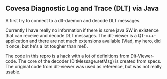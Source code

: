 ## Covesa Diagnostic Log and Trace (DLT) via Java

A first try to connect to a dlt-daemon and decode DLT messages.

Currently I have really no information if there is some java SW in existence that can receive and decode DLT messages.
The dlt-viewer is a QT-c++-application and there are not much extensions available (Vlad, my hero, did it once, but he's a lot tougher than me!).

The code in this repro is a hack with a lot of definitions from Dlt-Viewer-code.
The core of the decoder (DltMessage.setMsg) is created from specs. The original code from dlt-viewer was used as reference,
but was not really usable.




